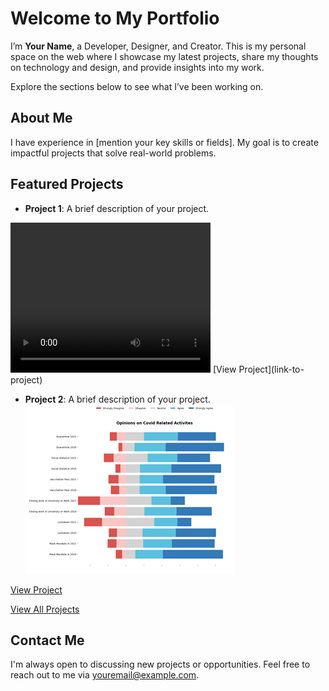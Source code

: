 # Welcome to My Portfolio

I’m **Your Name**, a Developer, Designer, and Creator. This is my personal space on the web where I showcase my latest projects, share my thoughts on technology and design, and provide insights into my work.

Explore the sections below to see what I’ve been working on.
 
## About Me

I have experience in [mention your key skills or fields]. My goal is to create impactful projects that solve real-world problems.

## Featured Projects

- **Project 1**: A brief description of your project.
<video width="320" height="240" controls>
  <source src="/assets/Worker_Dashboard.mp4" type="video/mp4">
</video>
[View Project](link-to-project) 

- **Project 2**: A brief description of your project.
![Alt text](/assets/covid_data.png)

[View Project](link-to-project)

[View All Projects](/projects)

## Contact Me

I'm always open to discussing new projects or opportunities. Feel free to reach out to me via [youremail@example.com](mailto:youremail@example.com).


